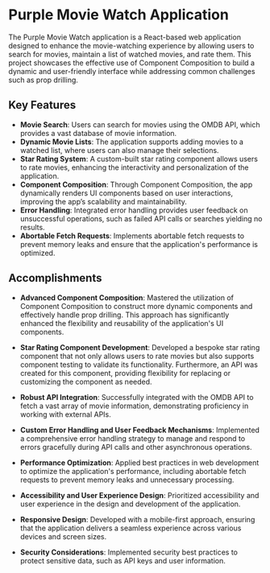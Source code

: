 # Purple Movie Watch Application

The Purple Movie Watch application is a React-based web application designed to enhance the movie-watching experience by allowing users to search for movies, maintain a list of watched movies, and rate them. This project showcases the effective use of Component Composition to build a dynamic and user-friendly interface while addressing common challenges such as prop drilling.

## Key Features

- **Movie Search**: Users can search for movies using the OMDB API, which provides a vast database of movie information.
- **Dynamic Movie Lists**: The application supports adding movies to a watched list, where users can also manage their selections.
- **Star Rating System**: A custom-built star rating component allows users to rate movies, enhancing the interactivity and personalization of the application.
- **Component Composition**: Through Component Composition, the app dynamically renders UI components based on user interactions, improving the app’s scalability and maintainability.
- **Error Handling**: Integrated error handling provides user feedback on unsuccessful operations, such as failed API calls or searches yielding no results.
- **Abortable Fetch Requests**: Implements abortable fetch requests to prevent memory leaks and ensure that the application's performance is optimized.

## Accomplishments

- **Advanced Component Composition**: Mastered the utilization of Component Composition to construct more dynamic components and effectively handle prop drilling. This approach has significantly enhanced the flexibility and reusability of the application's UI components.

- **Star Rating Component Development**: Developed a bespoke star rating component that not only allows users to rate movies but also supports component testing to validate its functionality. Furthermore, an API was created for this component, providing flexibility for replacing or customizing the component as needed.

- **Robust API Integration**: Successfully integrated with the OMDB API to fetch a vast array of movie information, demonstrating proficiency in working with external APIs.

- **Custom Error Handling and User Feedback Mechanisms**: Implemented a comprehensive error handling strategy to manage and respond to errors gracefully during API calls and other asynchronous operations.

- **Performance Optimization**: Applied best practices in web development to optimize the application's performance, including abortable fetch requests to prevent memory leaks and unnecessary processing.

- **Accessibility and User Experience Design**: Prioritized accessibility and user experience in the design and development of the application.

- **Responsive Design**: Developed with a mobile-first approach, ensuring that the application delivers a seamless experience across various devices and screen sizes.

- **Security Considerations**: Implemented security best practices to protect sensitive data, such as API keys and user information.
